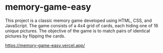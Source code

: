 # memory-game-easy
This project is a classic memory game developed using HTML, CSS, and JavaScript. The game consists of a 4x4 grid of cards, each hiding one of 16 unique pictures. The objective of the game is to match pairs of identical pictures by flipping the cards.

https://memory-game-easy.vercel.app/
